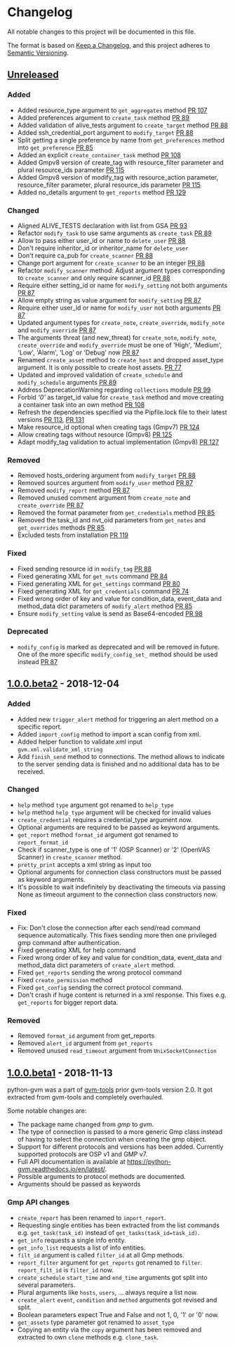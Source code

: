 # Changelog
All notable changes to this project will be documented in this file.

The format is based on [Keep a Changelog](https://keepachangelog.com/en/1.0.0/),
and this project adheres to [Semantic Versioning](https://semver.org/spec/v2.0.0.html).

## [Unreleased]

### Added
* Added resource_type argument to `get_aggregates` method [PR 107](https://github.com/greenbone/python-gvm/pull/107)
* Added preferences argument to `create_task` method [PR 89](https://github.com/greenbone/python-gvm/pull/89)
* Added validation of alive_tests argument to `create_target` method [PR 88](https://github.com/greenbone/python-gvm/pull/88)
* Added ssh_credential_port argument to `modify_target` [PR 88](https://github.com/greenbone/python-gvm/pull/88)
* Split getting a single preference by name from `get_preferences` method into
  `get_preference` [PR 85](https://github.com/greenbone/python-gvm/pull/85)
* Added an explicit `create_container_task` method [PR 108](https://github.com/greenbone/python-gvm/pull/108)
* Added Gmpv8 version of create_tag with resource_filter parameter and
  plural resource_ids parameter [PR 115](https://github.com/greenbone/python-gvm/pull/115)
* Added Gmpv8 version of modify_tag with resource_action parameter,
  resource_filter parameter, plural resource_ids parameter [PR 115](https://github.com/greenbone/python-gvm/pull/115)
* Added no_details argument to `get_reports` method [PR 129](https://github.com/greenbone/python-gvm/pull/129)

### Changed
* Aligned ALIVE_TESTS declaration with list from GSA [PR 93](https://github.com/greenbone/python-gvm/pull/93)
* Refactor `modify_task` to use same arguments as `create_task` [PR 89](https://github.com/greenbone/python-gvm/pull/89)
* Allow to pass either user_id or name to `delete_user` [PR 88](https://github.com/greenbone/python-gvm/pull/88)
* Don't require inheritor_id or inheritor_name for `delete_user`
* Don't require ca_pub for `create_scanner` [PR 88](https://github.com/greenbone/python-gvm/pull/88)
* Change port argument for `create_scanner` to be an integer [PR 88](https://github.com/greenbone/python-gvm/pull/88)
* Refactor `modify_scanner` method: Adjust argument types corresponding to
 `create_scanner` and only require scanner_id [PR 88](https://github.com/greenbone/python-gvm/pull/88)
* Require either setting_id or name for `modify_setting` not both arguments [PR 87](https://github.com/greenbone/python-gvm/pull/87)
* Allow empty string as value argument for `modify_setting` [PR 87](https://github.com/greenbone/python-gvm/pull/87)
* Require either user_id or name for `modify_user` not both arguments [PR 87](https://github.com/greenbone/python-gvm/pull/87)
* Updated argument types for `create_note`, `create_override`, `modify_note`
  and `modify_override` [PR 87](https://github.com/greenbone/python-gvm/pull/87)
* The arguments threat (and new_threat) for `create_note`, `modify_note`,
  `create_override` and `modify_override` must be one of 'High', 'Medium',
  'Low', 'Alarm', 'Log' or 'Debug' now [PR 87](https://github.com/greenbone/python-gvm/pull/87)
* Renamed `create_asset` method to `create_host` and dropped asset_type
  argument. It is only possible to create host assets. [PR 77](https://github.com/greenbone/python-gvm/pull/77)
* Updated and improved validation of `create_schedule` and
  `modify_schedule` arguments [PR 89](https://github.com/greenbone/python-gvm/pull/89)
* Address DeprecationWarning regarding `collections` module [PR 99](https://github.com/greenbone/python-gvm/pull/99)
* Forbid *'0'* as target_id value for  `create_task` method and move creating a
  container task into an own method [PR 108](https://github.com/greenbone/python-gvm/pull/108)
* Refresh the dependencies specified via the Pipfile.lock file to their latest
  versions [PR 113](https://github.com/greenbone/python-gvm/pull/113),
  [PR 131](https://github.com/greenbone/python-gvm/pull/131)
* Make resource_id optional when creating tags (Gmpv7) [PR 124](https://github.com/greenbone/python-gvm/pull/124)
* Allow creating tags without resource (Gmpv8) [PR 125](https://github.com/greenbone/python-gvm/pull/125)
* Adapt modify_tag validation to actual implementation (Gmpv8) [PR 127](https://github.com/greenbone/python-gvm/pull/127)

### Removed
* Removed hosts_ordering argument from `modify_target` [PR 88](https://github.com/greenbone/python-gvm/pull/88)
* Removed sources argument from `modify_user` method [PR 87](https://github.com/greenbone/python-gvm/pull/87)
* Removed `modify_report` method [PR 87](https://github.com/greenbone/python-gvm/pull/87)
* Removed unused comment argument from `create_note` and `create_override` [PR 87](https://github.com/greenbone/python-gvm/pull/87)
* Removed the format parameter from `get_credentials` method [PR 85](https://github.com/greenbone/python-gvm/pull/85)
* Removed the task_id and nvt_oid parameters from `get_notes` and
  `get_overrides` methods [PR 85](https://github.com/greenbone/python-gvm/pull/85)
* Excluded tests from installation [PR 119](https://github.com/greenbone/python-gvm/pull/119)

### Fixed
* Fixed sending resource id in `modify_tag` [PR 88](https://github.com/greenbone/python-gvm/pull/88)
* Fixed generating XML for `get_nvts` command [PR 84](https://github.com/greenbone/python-gvm/pull/84)
* Fixed generating XML for `get_settings` command [PR 80](https://github.com/greenbone/python-gvm/pull/80)
* Fixed generating XML for `get_credentials` command [PR 74](https://github.com/greenbone/python-gvm/pull/74)
* Fixed wrong order of key and value for condition_data, event_data and
  method_data dict parameters of `modify_alert` method [PR 85](https://github.com/greenbone/python-gvm/pull/85)
* Ensure `modify_setting` value is send as Base64-encoded [PR 98](https://github.com/greenbone/python-gvm/pull/98)

### Deprecated
* `modify_config` is marked as deprecated and will be removed in future. One of
  the more specific `modify_config_set_` method should be used instead [PR 87](https://github.com/greenbone/python-gvm/pull/87)

## [1.0.0.beta2] - 2018-12-04

### Added
* Added new `trigger_alert` method for triggering an alert method on a
  specific report.
* Added `import_config` method to import a scan config from xml.
* Added helper function to validate xml input `gvm.xml.validate_xml_string`
* Add `finish_send` method to connections. The method allows to indicate to
  the server sending data is finished and no additional data has to be received.

### Changed
* `help` method `type` argument got renamed to `help_type`
* `help` method `help_type` argument will be checked for invalid values
* `create_credential` requires a credential_type argument now.
* Optional arguments are required to be passed as keyword arguments.
* `get_report` method `format_id` argument got renamed to
  `report_format_id`
* Check if scanner_type is one of '1' (OSP Scanner) or '2' (OpenVAS Scanner) in
  `create_scanner` method.
* `pretty_print` accepts a xml string as input too
* Optional arguments for connection class constructors must be passed as
  keyword arguments.
* It's possible to wait indefinitely by deactivating the timeouts via passing
  None as timeout argument to the connection class constructors now.

### Fixed
* Fix: Don't close the connection after each send/read command sequence
  automatically. This fixes sending more then one privileged gmp command after
  authentication.
* Fixed generating XML for help command
* Fixed wrong order of key and value for condition_data, event_data and
  method_data dict parameters of `create_alert` method.
* Fixed `get_reports` sending the wrong protocol command
* Fixed `create_permission` method
* Fixed `get_config` sending the correct protocol command.
* Don't crash if huge content is returned in a xml response. This fixes e.g.
  `get_reports` for bigger report data.

### Removed
* Removed `format_id` argument from get_reports
* Removed `alert_id` argument from `get_reports`
* Removed unused `read_timeout` argument from `UnixSocketConnection`

## [1.0.0.beta1] - 2018-11-13

python-gvm was a part of [gvm-tools](https://github.com/greenbone/gvm-tools)
prior gvm-tools version 2.0. It got extracted from gvm-tools and completely
overhauled.

Some notable changes are:

* The package name changed from *gmp* to *gvm*.
* The type of connection is passed to a more generic Gmp class instead of
  having to select the connection when creating the gmp object.
* Support for different protocols and versions has been added. Currently
  supported protocols are OSP v1 and GMP v7.
* Full API documentation is available at https://python-gvm.readthedocs.io/en/latest/.
* Possible arguments to protocol methods are documented.
* Arguments should be passed as keywords

### Gmp API changes

* `create_report` has been renamed to `import_report`.
* Requesting single entities has been extracted from the list commands e.g.
  `get_task(task_id)` instead of `get_tasks(task_id=task_id)`.
* `get_info` requests a single info entity.
* `get_info_list` requests a list of info entities.
* `filt_id` argument is called `filter_id` at all Gmp methods.
* `report_filter` argument for `get_reports` got renamed to `filter`.
  `report_filt_id` is `filter_id` now.
* `create_schedule` `start_time` and `end_time` arguments got split into
  several parameters.
* Plural arguments like `hosts`, `users`, ... always require a list now.
* `create_alert` `event`, `condition` and `method` arguments got
  revised and split.
* Boolean parameters expect True and False and not 1, 0, '1' or '0' now.
* `get_assets` type parameter got renamed to `asset_type`
* Copying an entity via the `copy` argument has been removed and extracted to
  own `clone` methods e.g. `clone_task`.

[Unreleased]: https://github.com/greenbone/python-gvm/compare/v1.0.0.beta2...HEAD
[1.0.0.beta2]: https://github.com/greenbone/python-gvm/compare/v1.0.0.beta1...v1.0.0.beta2
[1.0.0.beta1]: https://github.com/greenbone/python-gvm/releases/tag/v1.0.0.beta1
